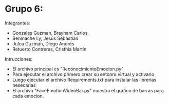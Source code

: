 # Grupo 6:
Integrantes:
* Gonzales Guzman, Brayham Carlos 
* Senmache Ly, Jesús Sebastian 
* Julca Guzmán, Diego Andrés 
* Retuerto Contreras, Cristhia Martín 

Intrucciones:
* El archivo principal es "ReconocimientoEmocion.py"
* Para ejecutar el archivo primero crear su entonro virtual y activarlo
* Luego ejecutar el archivo Requirements.txt para instalar las librerias nesecarias
* El archivo "FaceEmotionVideoBar.py" muestra el grafico de barras para cada emocion.
